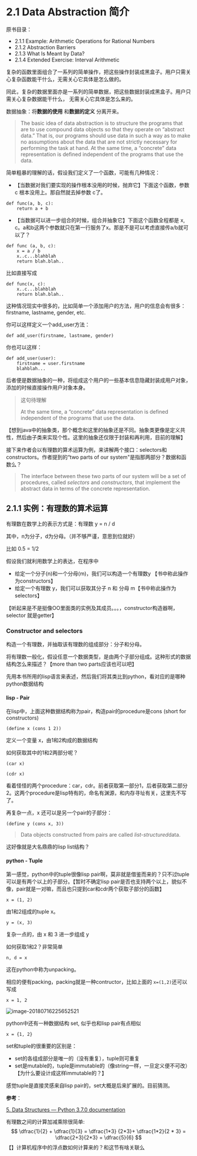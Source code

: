 # 2.1 Data Abstraction 简介

原书目录：

- 2.1.1 Example: Arithmetic Operations for Rational Numbers
- 2.1.2 Abstraction Barriers
- 2.1.3 What Is Meant by Data?
- 2.1.4 Extended Exercise: Interval Arithmetic

复杂的函数里面组合了一系列的简单操作，把这些操作封装成黑盒子。用户只需关心复杂函数能干什么，无需关心它具体是怎么做的。

同此，复杂的数据里面亦是一系列的简单数据，把这些数据封装成黑盒子。用户只需关心复杂数据能干什么， 无需关心它具体是怎么来的。

数据抽象：将**数据的使用** 和**数据的定义** 分离开来。

> The basic idea of data abstraction is to structure the programs that are to use compound data objects so that they operate on “abstract data.” That is, our programs should use data in such a way as to make no assumptions about the data that are not strictly necessary for performing the task at hand. At the same time, a “concrete” data representation is defined independent of the programs that use the data.

简单粗暴的理解的话，假设我们定义了一个函数，可能有几种情况：

- 【当数据对我们要实现的操作根本没用的时候，抛弃它】下面这个函数，参数 c 根本没用上。那自然就去掉参数 c了。

```
def func(a, b, c):
	return a + b
```

- 【当数据可以进一步组合的时候，组合并抽象它】下面这个函数全程都是 x, c。a和b这两个参数就只在第一行服务了x。那是不是可以考虑直接传a/b就可以了？

```
def func (a, b, c):
	x = a / b
	x..c...blahblah
	return blah.blah..
```

比如直接写成

```
def func(x, c):
	x..c...blahblah
	return blah.blah..
```

这种情况现实中很多的，比如简单一个添加用户的方法，用户的信息会有很多：firstname, lastname, gender, etc.

你可以这样定义一个add_user方法：

```
def add_user(firstname, lastname, gender)
```

你也可以这样：

```
def add_user(user):
	firstname = user.firstname
	blahblah...
```

后者便是数据抽象的一种，将组成这个用户的一些基本信息隐藏封装成用户对象，添加的时候直接操作用户对象本身。

> 这句待理解
>
> At the same time, a “concrete” data representation is defined independent of the programs that use the data.

【想到java中的抽象类，那个概念和这里的抽象还是不同。抽象类更像是定义共性，然后由子类来实现个性。这里的抽象还仅限于封装和再利用，目前的理解】

接下来作者会以有理数的算术运算为例，来讲解两个接口：selectors和constructors。作者提到的“two parts of our system"是指那两部分？数据和函数么？

> The interface between these two parts of our system will be a set of procedures, called *selectors* and *constructors*, that implement the abstract data in terms of the concrete representation.

## 2.1.1 实例：有理数的算术运算

有理数在数学上的表示方式是：有理数 y = n / d 

其中，n为分子，d为分母。（并不够严谨，意思到位就好）

比如 0.5 =  1/2

假设我们就利用数学上的表达，在程序中

- 给定一个分子(n)和一个分母(m)，我们可以构造一个有理数y 【书中称此操作为constructors】
- 给定一个有理数 y，我们可以获取其分子 n 和 分母 m【书中称此操作为selectors】

【听起来是不是挺像OO里面类的实例及其成员。。。，constructor构造器啊，selector 就是getter】

### Constructor and selectors

构造一个有理数，并抽取该有理数的组成部分：分子和分母。

将有理数一般化，假设任意一个数据类型，是由两个子部分组成。这种形式的数据结构怎么来描述？【more than two parts应该也可以吧】

先用本书所用的lisp语言来表述，然后我们将其类比到python，看对应的是哪种python数据结构

#### lisp - Pair

在lisp中，上面这种数据结构称为pair，构造pair的procedure是cons (short for constructors)

```
(define x (cons 1 2))
```

定义一个变量 x，由1和2构成的数据结构

如何获取其中的1和2两部分呢？

```
(car x)
```

```
(cdr x)
```

看着怪怪的两个procedure：car，cdr。前者获取第一部分1，后者获取第二部分2。这两个procedure是lisp特有的，命名有渊源，和内存寻址有关，这里先不写了。

再复杂一点，x 还可以是另一个pair的子部分：

```
(define y (cons x, 3))
```

> Data objects constructed from pairs are called *list-structured*data.

这好像就是大名鼎鼎的lisp list结构？

#### python - Tuple

第一感觉，python中的tuple很像lisp pair啊，莫非就是借鉴而来的？只不过tuple可以是有两个以上的子部分。【暂时不确定lisp pair是否也支持两个以上，貌似不像，pair就是一对嘛，而且也只提到car和cdr两个获取子部分的函数】

```
x = (1, 2)
```

由1和2组成的tuple x。

```
y = (x, 3)
```

复杂一点的，由 x 和 3 进一步组成 y

如何获取1和2？非常简单

```
n, d = x
```

这在python中称为unpacking。

相应的便有packing，packing就是一种contructor，比如上面的 ```x=(1,2)```还可以写成

```
x = 1, 2
```

![image-20180716225652521](https://ws4.sinaimg.cn/large/006tNc79ly1ftc3gspl54j3066027mx5.jpg)

python中还有一种数据结构 set, 似乎也和lisp pair有点相似

```
x = {1, 2}
```

set和tuple的很重要的区别是：

- set的各组成部分是唯一的（没有重复），tuple则可重复
- set是mutable的，tuple是immutable的（像string一样，一旦定义便不可改）【为什么要设计成这样immutable的？】

感觉tuple是直接灵感来自lisp pair的，set大概是后来扩展的。目前猜测。

**参考**：

[5. Data Structures — Python 3.7.0 documentation](https://docs.python.org/3/tutorial/datastructures.html#tuples-and-sequences)



有理数之间的计算加减乘除很简单:
$$
\dfrac{1}{2} + \dfrac{1}{3} = \dfrac{1*3} {2*3}+ \dfrac{1*2}{2 * 3} = \dfrac{2+3}{2*3} = \dfrac{5}{6}
$$
【】计算机程序中的浮点数如何计算来的？和这节有啥关联么